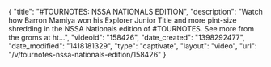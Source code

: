 {
    "title": "#TOURNOTES: NSSA NATIONALS EDITION",
    "description": "Watch how Barron Mamiya won his Explorer Junior Title and more pint-size shredding in the NSSA Nationals edition of #TOURNOTES. See more from the groms at ht...",
    "videoid": "158426",
    "date_created": "1398292477",
    "date_modified": "1418181329",
    "type": "captivate",
    "layout": "video",
    "url": "\/v\/tournotes-nssa-nationals-edition\/158426"
}